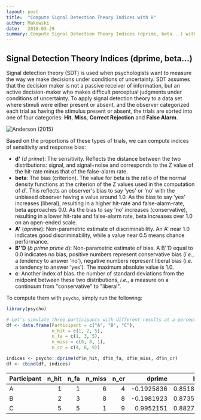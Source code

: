 ```yaml
---
layout: post
title:  "Compute Signal Detection Theory Indices with R"
author: Makowski
date:   2018-03-29
summary: Compute Signal Detection Theory Indices (dprime, beta...) with R
---
```



Signal Detection Theory Indices (dprime, beta...)
-------------------------------------------------

Signal detection theory (SDT) is used when psychologists want to measure the way we make decisions under conditions of uncertainty. SDT assumes that the decision maker is not a passive receiver of information, but an active decision-maker who makes difficult perceptual judgments under conditions of uncertainty. To apply signal detection theory to a data set where stimuli were either present or absent, and the observer categorized each trial as having the stimulus present or absent, the trials are sorted into one of four categories: **Hit**, **Miss**, **Correct Rejection** and **False Alarm**.

![*Anderson (2015)*](https://www.frontiersin.org/files/Articles/147101/fpsyg-06-00762-HTML/image_m/fpsyg-06-00762-g001.jpg)

Based on the proportions of these types of trials, we can compute indices of sensitivity and response bias:

-   **d'** (*d prime*): The sensitivity. Reflects the distance between the two distributions: signal, and signal+noise and corresponds to the Z value of the hit-rate minus that of the false-alarm rate.
-   **beta**: The bias (criterion). The value for beta is the ratio of the normal density functions at the criterion of the Z values used in the computation of d'. This reflects an observer's bias to say 'yes' or 'no' with the unbiased observer having a value around 1.0. As the bias to say 'yes' increases (liberal), resulting in a higher hit-rate and false-alarm-rate, beta approaches 0.0. As the bias to say 'no' increases (conservative), resulting in a lower hit-rate and false-alarm rate, beta increases over 1.0 on an open-ended scale.
-   **A'** (*aprime*): Non-parametric estimate of discriminability. An A' near 1.0 indicates good discriminability, while a value near 0.5 means chance performance.
-   **B''D** (*b prime prime d*): Non-parametric estimate of bias. A B''D equal to 0.0 indicates no bias, positive numbers represent conservative bias (*i.e.*, a tendency to answer 'no'), negative numbers represent liberal bias (i.e. a tendency to answer 'yes'). The maximum absolute value is 1.0.
-   **c**: Another index of bias. the number of standard deviations from the midpoint between these two distributions, *i.e.*, a measure on a continuum from "conservative" to "liberal".

To compute them with `psycho`, simply run the following:

``` r
library(psycho)

# Let's simulate three participants with different results at a perceptual detection task
df <- data.frame(Participant = c("A", "B", "C"),
                 n_hit = c(1, 2, 5),
                 n_fa = c(1, 3, 5), 
                 n_miss = c(6, 8, 1),
                 n_cr = c(4, 8, 9))

indices <- psycho::dprime(df$n_hit, df$n_fa, df$n_miss, df$n_cr)
df <- cbind(df, indices)
```

| Participant |  n\_hit|  n\_fa|  n\_miss|  n\_cr|      dprime|       beta|     aprime|        bppd|           c|
|:------------|-------:|------:|--------:|------:|-----------:|----------:|----------:|-----------:|-----------:|
| A           |       1|      1|        6|      4|  -0.1925836|  0.8518485|  0.5000000|   0.9459459|   0.8326077|
| B           |       2|      3|        8|      8|  -0.1981923|  0.8735807|  0.4106061|   0.8285714|   0.6819377|
| C           |       5|      5|        1|      9|   0.9952151|  0.8827453|  0.5000000|  -0.9230769|  -0.1253182|
